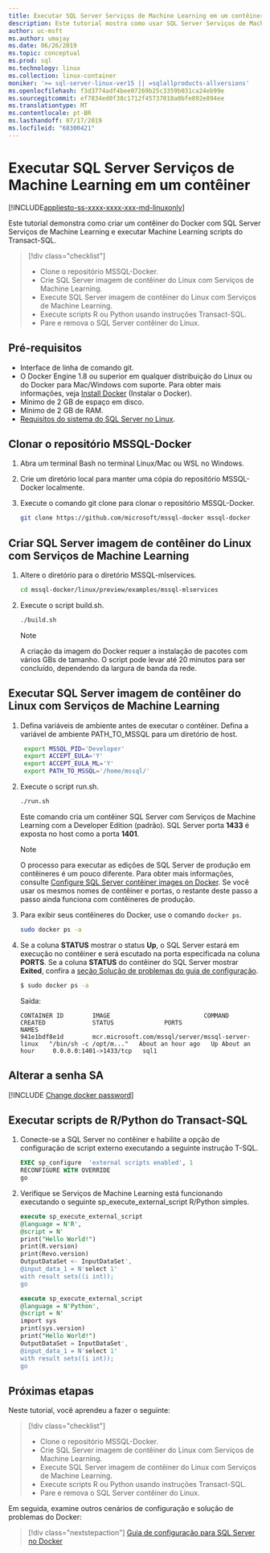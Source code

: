 ```yaml
---
title: Executar SQL Server Serviços de Machine Learning em um contêiner | Microsoft Docs
description: Este tutorial mostra como usar SQL Server Serviços de Machine Learning em um contêiner do Linux em execução no Docker.
author: uc-msft
ms.author: umajay
ms.date: 06/26/2019
ms.topic: conceptual
ms.prod: sql
ms.technology: linux
ms.collection: linux-container
moniker: '>= sql-server-linux-ver15 || =sqlallproducts-allversions'
ms.openlocfilehash: f3d3774adf4bee07269b25c3359b031ca24eb99e
ms.sourcegitcommit: ef7834ed0f38c1712f45737018a0bfe892e894ee
ms.translationtype: MT
ms.contentlocale: pt-BR
ms.lasthandoff: 07/17/2019
ms.locfileid: "68300421"
---
```

# <a name="run-sql-server-machine-learning-services-in-a-container"></a>Executar SQL Server Serviços de Machine Learning em um contêiner

[!INCLUDE[appliesto-ss-xxxx-xxxx-xxx-md-linuxonly](../includes/appliesto-ss-xxxx-xxxx-xxx-md-linuxonly.md)]

Este tutorial demonstra como criar um contêiner do Docker com SQL Server Serviços de Machine Learning e executar Machine Learning scripts do Transact-SQL.

> [!div class="checklist"]
> * Clone o repositório MSSQL-Docker.
> * Crie SQL Server imagem de contêiner do Linux com Serviços de Machine Learning.
> * Execute SQL Server imagem de contêiner do Linux com Serviços de Machine Learning.
> * Execute scripts R ou Python usando instruções Transact-SQL.
> * Pare e remova o SQL Server contêiner do Linux. 

## <a name="prerequisites"></a>Pré-requisitos

* Interface de linha de comando git.
* O Docker Engine 1.8 ou superior em qualquer distribuição do Linux ou do Docker para Mac/Windows com suporte. Para obter mais informações, veja [Install Docker](https://docs.docker.com/engine/installation/) (Instalar o Docker).
* Mínimo de 2 GB de espaço em disco.
* Mínimo de 2 GB de RAM.
* [Requisitos do sistema do SQL Server no Linux](sql-server-linux-setup.md#system).

## <a name="clone-the-mssql-docker-repository"></a>Clonar o repositório MSSQL-Docker

1. Abra um terminal Bash no terminal Linux/Mac ou WSL no Windows.

1. Crie um diretório local para manter uma cópia do repositório MSSQL-Docker localmente.
1. Execute o comando git clone para clonar o repositório MSSQL-Docker.

    ```bash
    git clone https://github.com/microsoft/mssql-docker mssql-docker
    ```

## <a name="build-sql-server-linux-container-image-with-machine-learning-services"></a>Criar SQL Server imagem de contêiner do Linux com Serviços de Machine Learning

1. Altere o diretório para o diretório MSSQL-mlservices.

    ```bash
    cd mssql-docker/linux/preview/examples/mssql-mlservices
    ```

1. Execute o script build.sh.

   ```bash
   ./build.sh
   ```

   > [!NOTE]
   > A criação da imagem do Docker requer a instalação de pacotes com vários GBs de tamanho. O script pode levar até 20 minutos para ser concluído, dependendo da largura de banda da rede.

## <a name="run-sql-server-linux-container-image-with-machine-learning-services"></a>Executar SQL Server imagem de contêiner do Linux com Serviços de Machine Learning

1. Defina variáveis de ambiente antes de executar o contêiner. Defina a variável de ambiente PATH_TO_MSSQL para um diretório de host.

   ```bash
    export MSSQL_PID='Developer'
    export ACCEPT_EULA='Y'
    export ACCEPT_EULA_ML='Y'
    export PATH_TO_MSSQL='/home/mssql/'
   ```

1. Execute o script run.sh.

   ```bash
   ./run.sh
   ```

   Este comando cria um contêiner SQL Server com Serviços de Machine Learning com a Developer Edition (padrão). SQL Server porta **1433** é exposta no host como a porta **1401**.

   > [!NOTE]
   > O processo para executar as edições de SQL Server de produção em contêineres é um pouco diferente. Para obter mais informações, consulte [Configure SQL Server contêiner images on Docker](sql-server-linux-configure-docker.md). Se você usar os mesmos nomes de contêiner e portas, o restante deste passo a passo ainda funciona com contêineres de produção.

1. Para exibir seus contêineres do Docker, use o comando `docker ps`.

   ```bash
   sudo docker ps -a
   ```

1. Se a coluna **STATUS** mostrar o status **Up**, o SQL Server estará em execução no contêiner e será escutado na porta especificada na coluna **PORTS**. Se a coluna **STATUS** do contêiner do SQL Server mostrar **Exited**, confira a [seção Solução de problemas do guia de configuração](sql-server-linux-configure-docker.md#troubleshooting).

   ```bash
   $ sudo docker ps -a
   ```

    Saída: 
    
    ```
    CONTAINER ID        IMAGE                          COMMAND                  CREATED             STATUS              PORTS                    NAMES
    941e1bdf8e1d        mcr.microsoft.com/mssql/server/mssql-server-linux   "/bin/sh -c /opt/m..."   About an hour ago   Up About an hour     0.0.0.0:1401->1433/tcp   sql1
    ```

## <a name="change-the-sa-password"></a>Alterar a senha SA

[!INCLUDE [Change docker password](../includes/sql-server-linux-change-docker-password.md)]

## <a name="execute-r--python-scripts-from-transact-sql"></a>Executar scripts de R/Python do Transact-SQL

1. Conecte-se a SQL Server no contêiner e habilite a opção de configuração de script externo executando a seguinte instrução T-SQL.

    ```sql
    EXEC sp_configure  'external scripts enabled', 1
    RECONFIGURE WITH OVERRIDE
    go
    ```

1. Verifique se Serviços de Machine Learning está funcionando executando o seguinte sp_execute_external_script R/Python simples.

    ```sql
    execute sp_execute_external_script 
    @language = N'R',
    @script = N'
    print("Hello World!")
    print(R.version)
    print(Revo.version)
    OutputDataSet <- InputDataSet', 
    @input_data_1 = N'select 1'
    with result sets((i int));
    go
    ```

    ```sql
    execute sp_execute_external_script 
    @language = N'Python',
    @script = N'
    import sys
    print(sys.version)
    print("Hello World!")
    OutputDataSet = InputDataSet',
    @input_data_1 = N'select 1'
    with result sets((i int));
    go 
    ```

## <a name="next-steps"></a>Próximas etapas

Neste tutorial, você aprendeu a fazer o seguinte:

> [!div class="checklist"]
> * Clone o repositório MSSQL-Docker.
> * Crie SQL Server imagem de contêiner do Linux com Serviços de Machine Learning.
> * Execute SQL Server imagem de contêiner do Linux com Serviços de Machine Learning.
> * Execute scripts R ou Python usando instruções Transact-SQL.
> * Pare e remova o SQL Server contêiner do Linux.

Em seguida, examine outros cenários de configuração e solução de problemas do Docker:

> [!div class="nextstepaction"]
>[Guia de configuração para SQL Server no Docker](sql-server-linux-configure-docker.md)

